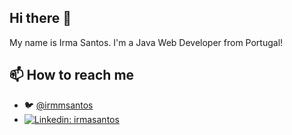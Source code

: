 <!--
**irmamsantos/irmamsantos** is a ✨ _special_ ✨ repository because its `README.md` (this file) appears on your GitHub profile.

Here are some ideas to get you started:

- 🔭 I’m currently working on ...
- 🌱 I’m currently learning ...
- 👯 I’m looking to collaborate on ...
- 🤔 I’m looking for help with ...
- 💬 Ask me about ...
- 📫 How to reach me: ...
- 😄 Pronouns: ...
- ⚡ Fun fact: ...
-->

## Hi there 👋

My name is Irma Santos. I'm a Java Web Developer from Portugal! 

## 📫 How to reach me

- 🐦 [@irmmsantos](https://twitter.com/irmmsantos)
- [![Linkedin: irmasantos](https://img.shields.io/badge/-Irma%20Santos-blue?style=flat-square&logo=Linkedin&logoColor=white&link=https://www.linkedin.com/in/irmasantos/)](https://www.linkedin.com/in/irmasantos/)
